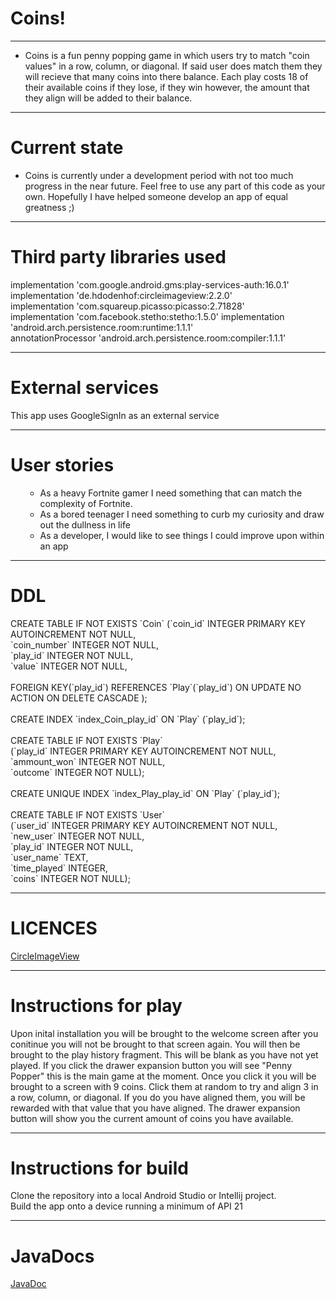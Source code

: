 <h1>Coins!</h1>
<hr />
<ul>
<li>
<p>Coins is a fun penny popping game in which users try to match "coin values" in a row, column, or diagonal. If said user does match them they will recieve that many coins into there balance. Each play costs 18 of their available coins if they lose, if they win however, the amount that they align will be added to their balance.</p>
</li>
</ul>
<hr />
<h1>Current state</h1>
<ul>
<li>Coins is currently under a development period with not too much progress in the near future. Feel free to use any part of this code as your own. Hopefully I have helped someone develop an app of equal greatness ;)</li>
</ul>
<hr />
<h1>Third party libraries used</h1>
<p>implementation 'com.google.android.gms:play-services-auth:16.0.1'<br/> implementation 'de.hdodenhof:circleimageview:2.2.0'<br/> implementation 'com.squareup.picasso:picasso:2.71828' <br/>implementation 'com.facebook.stetho:stetho:1.5.0' implementation 'android.arch.persistence.room:runtime:1.1.1'<br/> annotationProcessor 'android.arch.persistence.room:compiler:1.1.1'</p>
<hr />
<h1>External services</h1>
<p>This app uses GoogleSignIn as an external service</p>
<hr />
<h1>User stories</h1>
<ul>
<ul>
<li>As a heavy Fortnite gamer I need something that can match the complexity of Fortnite.</li>
<li>As a bored teenager I need something to curb my curiosity and draw out the dullness in life</li>
<li>As a developer, I would like to see things I could improve upon within an app</li>
</ul>
</ul>
<hr />
<h1>DDL</h1>
<p>CREATE TABLE IF NOT EXISTS `Coin` (`coin_id` INTEGER PRIMARY KEY AUTOINCREMENT NOT NULL,<br /> `coin_number` INTEGER NOT NULL,<br /> `play_id` INTEGER NOT NULL,<br /> `value` INTEGER NOT NULL,<br /> <br />FOREIGN KEY(`play_id`) REFERENCES `Play`(`play_id`) ON UPDATE NO ACTION ON DELETE CASCADE ); <br /><br /> CREATE INDEX `index_Coin_play_id` ON `Play` (`play_id`); <br /> <br />CREATE TABLE IF NOT EXISTS `Play`<br /> (`play_id` INTEGER PRIMARY KEY AUTOINCREMENT NOT NULL,<br /> `ammount_won` INTEGER NOT NULL,<br /> `outcome` INTEGER NOT NULL);<br /> <br />CREATE UNIQUE INDEX `index_Play_play_id` ON `Play` (`play_id`);<br /><br /> CREATE TABLE IF NOT EXISTS `User`<br /> (`user_id` INTEGER PRIMARY KEY AUTOINCREMENT NOT NULL,<br /> `new_user` INTEGER NOT NULL,<br /> `play_id` INTEGER NOT NULL,<br /> `user_name` TEXT,<br /> `time_played` INTEGER,<br /> `coins` INTEGER NOT NULL);</p>
<hr />
<h1>LICENCES</h1>
<p><a href="https://github.com/hdodenhof/CircleImageView/blob/master/LICENSE.txt">CircleImageView</a></p>
<hr />
<h1>Instructions for play</h1>
<p>Upon inital installation you will be brought to the welcome screen after you conitinue you will not be brought to that screen again. You will then be brought to the play history fragment. This will be blank as you have not yet played. If you click the drawer expansion button you will see "Penny Popper" this is the main game at the moment. Once you click it you will be brought to a screen with 9 coins. Click them at random to try and align 3 in a row, column, or diagonal. If you do you have aligned them, you will be rewarded with that value that you have aligned. The drawer expansion button will show you the current amount of coins you have available.</p>
<hr />
<h1>Instructions for build</h1>
<p>Clone the repository into a local Android Studio or Intellij project.<br /> Build the app onto a device running a minimum of API 21</p>
<hr/>
<h1>JavaDocs</h1>

[JavaDoc](https://torakaji.github.io/Coins/docs/api/)

